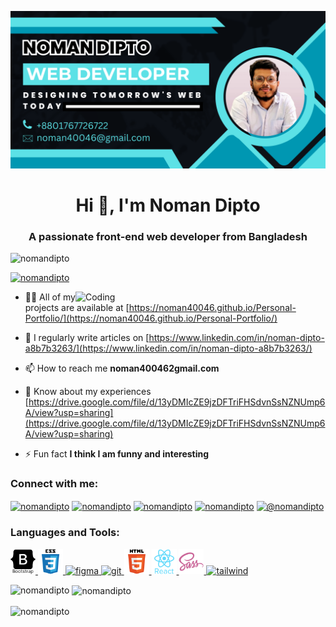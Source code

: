 ![logo](https://github.com/Noman40046/Noman40046/blob/main/We%20are%20Hiring!.png)
<h1 align="center">Hi 👋, I'm Noman Dipto</h1>
<h3 align="center">A passionate front-end web developer from Bangladesh</h3>
<p align="left"> <img src="https://komarev.com/ghpvc/?username=nomandipto&label=Profile%20views&color=0e75b6&style=flat" alt="nomandipto" /> </p>

<p align="left"> <a href="https://twitter.com/nomandipto" target="blank"><img src="https://img.shields.io/twitter/follow/nomandipto?logo=twitter&style=for-the-badge" alt="nomandipto" /></a> </p>
<img align="right" alt="Coding" width="400" src="https://th.bing.com/th/id/R.850477fed08bfe98598082bcd309ce70?rik=9l9aIUrNeKA%2fPw&pid=ImgRaw&r=0">

- 👨‍💻 All of my projects are available at [https://noman40046.github.io/Personal-Portfolio/](https://noman40046.github.io/Personal-Portfolio/)

- 📝 I regularly write articles on [https://www.linkedin.com/in/noman-dipto-a8b7b3263/](https://www.linkedin.com/in/noman-dipto-a8b7b3263/)

- 📫 How to reach me **noman400462gmail.com**

- 📄 Know about my experiences [https://drive.google.com/file/d/13yDMIcZE9jzDFTriFHSdvnSsNZNUmp6A/view?usp=sharing](https://drive.google.com/file/d/13yDMIcZE9jzDFTriFHSdvnSsNZNUmp6A/view?usp=sharing)

- ⚡ Fun fact **I think I am funny and interesting**

<h3 align="left">Connect with me:</h3>
<p align="left">
<a href="https://twitter.com/nomandipto" target="blank"><img align="center" src="https://raw.githubusercontent.com/rahuldkjain/github-profile-readme-generator/master/src/images/icons/Social/twitter.svg" alt="nomandipto" height="30" width="40" /></a>
<a href="https://linkedin.com/in/nomandipto" target="blank"><img align="center" src="https://raw.githubusercontent.com/rahuldkjain/github-profile-readme-generator/master/src/images/icons/Social/linked-in-alt.svg" alt="nomandipto" height="30" width="40" /></a>
<a href="https://fb.com/nomandipto" target="blank"><img align="center" src="https://raw.githubusercontent.com/rahuldkjain/github-profile-readme-generator/master/src/images/icons/Social/facebook.svg" alt="nomandipto" height="30" width="40" /></a>
<a href="https://instagram.com/nomandipto" target="blank"><img align="center" src="https://raw.githubusercontent.com/rahuldkjain/github-profile-readme-generator/master/src/images/icons/Social/instagram.svg" alt="nomandipto" height="30" width="40" /></a>
<a href="https://medium.com/@nomandipto" target="blank"><img align="center" src="https://raw.githubusercontent.com/rahuldkjain/github-profile-readme-generator/master/src/images/icons/Social/medium.svg" alt="@nomandipto" height="30" width="40" /></a>
</p>

<h3 align="left">Languages and Tools:</h3>
<p align="left"> <a href="https://getbootstrap.com" target="_blank" rel="noreferrer"> <img src="https://raw.githubusercontent.com/devicons/devicon/master/icons/bootstrap/bootstrap-plain-wordmark.svg" alt="bootstrap" width="40" height="40"/> </a> <a href="https://www.w3schools.com/css/" target="_blank" rel="noreferrer"> <img src="https://raw.githubusercontent.com/devicons/devicon/master/icons/css3/css3-original-wordmark.svg" alt="css3" width="40" height="40"/> </a> <a href="https://www.figma.com/" target="_blank" rel="noreferrer"> <img src="https://www.vectorlogo.zone/logos/figma/figma-icon.svg" alt="figma" width="40" height="40"/> </a> <a href="https://git-scm.com/" target="_blank" rel="noreferrer"> <img src="https://www.vectorlogo.zone/logos/git-scm/git-scm-icon.svg" alt="git" width="40" height="40"/> </a> <a href="https://www.w3.org/html/" target="_blank" rel="noreferrer"> <img src="https://raw.githubusercontent.com/devicons/devicon/master/icons/html5/html5-original-wordmark.svg" alt="html5" width="40" height="40"/> </a> <a href="https://reactjs.org/" target="_blank" rel="noreferrer"> <img src="https://raw.githubusercontent.com/devicons/devicon/master/icons/react/react-original-wordmark.svg" alt="react" width="40" height="40"/> </a> <a href="https://sass-lang.com" target="_blank" rel="noreferrer"> <img src="https://raw.githubusercontent.com/devicons/devicon/master/icons/sass/sass-original.svg" alt="sass" width="40" height="40"/> </a> <a href="https://tailwindcss.com/" target="_blank" rel="noreferrer"> <img src="https://www.vectorlogo.zone/logos/tailwindcss/tailwindcss-icon.svg" alt="tailwind" width="40" height="40"/> </a> </p>

<p><img align="left" src="https://github-readme-stats.vercel.app/api/top-langs?username=nomandipto&show_icons=true&locale=en&layout=compact" alt="nomandipto" /></p>

<p>&nbsp;<img align="center" src="https://github-readme-stats.vercel.app/api?username=nomandipto&show_icons=true&locale=en" alt="nomandipto" /></p>

<p><img align="center" src="https://github-readme-streak-stats.herokuapp.com/?user=nomandipto&" alt="nomandipto" /></p>

